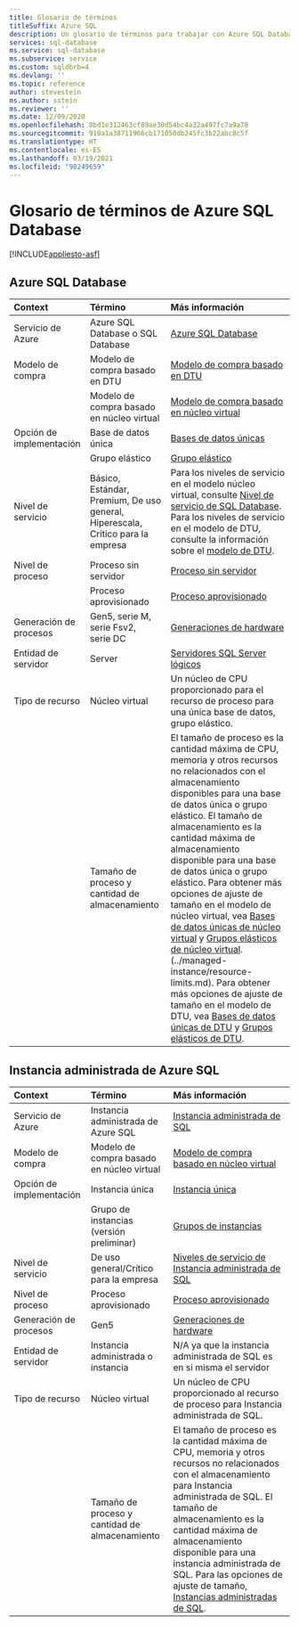 ```yaml
---
title: Glosario de términos
titleSuffix: Azure SQL
description: Un glosario de términos para trabajar con Azure SQL Database, Instancia administrada de Azure SQL y SQL en la máquina virtual de Azure.
services: sql-database
ms.service: sql-database
ms.subservice: service
ms.custom: sqldbrb=4
ms.devlang: ''
ms.topic: reference
author: stevestein
ms.author: sstein
ms.reviewer: ''
ms.date: 12/09/2020
ms.openlocfilehash: 8bd1e312463cf89ae30d54bc4a32a497fc7a9a78
ms.sourcegitcommit: 910a1a38711966cb171050db245fc3b22abc8c5f
ms.translationtype: HT
ms.contentlocale: es-ES
ms.lasthandoff: 03/19/2021
ms.locfileid: "98249659"
---
```

# <a name="azure-sql-database-glossary-of-terms"></a>Glosario de términos de Azure SQL Database
[!INCLUDE[appliesto-asf](includes/appliesto-asf.md)]

## <a name="azure-sql-database"></a>Azure SQL Database

|Context|Término|Más información|
|:---|:---|:---|
|Servicio de Azure|Azure SQL Database o SQL Database|[Azure SQL Database](database/sql-database-paas-overview.md)|
|Modelo de compra|Modelo de compra basado en DTU|[Modelo de compra basado en DTU](database/service-tiers-dtu.md)|
||Modelo de compra basado en núcleo virtual|[Modelo de compra basado en núcleo virtual](database/service-tiers-vcore.md)|
|Opción de implementación |Base de datos única|[Bases de datos únicas](database/single-database-overview.md)|
||Grupo elástico|[Grupo elástico](database/elastic-pool-overview.md)|
|Nivel de servicio|Básico, Estándar, Premium, De uso general, Hiperescala, Crítico para la empresa|Para los niveles de servicio en el modelo núcleo virtual, consulte [Nivel de servicio de SQL Database](database/service-tiers-vcore.md#service-tiers). Para los niveles de servicio en el modelo de DTU, consulte la información sobre el [modelo de DTU](database/service-tiers-dtu.md#compare-the-dtu-based-service-tiers).|
|Nivel de proceso|Proceso sin servidor|[Proceso sin servidor](database/service-tiers-vcore.md#compute-tiers)
||Proceso aprovisionado|[Proceso aprovisionado](database/service-tiers-vcore.md#compute-tiers)
|Generación de procesos|Gen5, serie M, serie Fsv2, serie DC|[Generaciones de hardware](database/service-tiers-vcore.md#hardware-generations)
|Entidad de servidor| Server |[Servidores SQL Server lógicos](database/logical-servers.md)|
|Tipo de recurso|Núcleo virtual|Un núcleo de CPU proporcionado para el recurso de proceso para una única base de datos, grupo elástico. |
||Tamaño de proceso y cantidad de almacenamiento|El tamaño de proceso es la cantidad máxima de CPU, memoria y otros recursos no relacionados con el almacenamiento disponibles para una base de datos única o grupo elástico.  El tamaño de almacenamiento es la cantidad máxima de almacenamiento disponible para una base de datos única o grupo elástico. Para obtener más opciones de ajuste de tamaño en el modelo de núcleo virtual, vea [Bases de datos únicas de núcleo virtual](database/resource-limits-vcore-single-databases.md) y [Grupos elásticos de núcleo virtual](database/resource-limits-vcore-elastic-pools.md).  (../managed-instance/resource-limits.md).  Para obtener más opciones de ajuste de tamaño en el modelo de DTU, vea [Bases de datos únicas de DTU](database/resource-limits-dtu-single-databases.md) y [Grupos elásticos de DTU](database/resource-limits-dtu-elastic-pools.md).

## <a name="azure-sql-managed-instance"></a>Instancia administrada de Azure SQL

|Context|Término|Más información|
|:---|:---|:---|
|Servicio de Azure|Instancia administrada de Azure SQL|[Instancia administrada de SQL](managed-instance/sql-managed-instance-paas-overview.md)|
|Modelo de compra|Modelo de compra basado en núcleo virtual|[Modelo de compra basado en núcleo virtual](database/service-tiers-vcore.md)|
|Opción de implementación |Instancia única|[Instancia única](managed-instance/sql-managed-instance-paas-overview.md)|
||Grupo de instancias (versión preliminar)|[Grupos de instancias](managed-instance/instance-pools-overview.md)|
|Nivel de servicio|De uso general/Crítico para la empresa|[Niveles de servicio de Instancia administrada de SQL](managed-instance/sql-managed-instance-paas-overview.md#service-tiers)|
|Nivel de proceso|Proceso aprovisionado|[Proceso aprovisionado](database/service-tiers-vcore.md#compute-tiers)|
|Generación de procesos|Gen5|[Generaciones de hardware](database/service-tiers-vcore.md#hardware-generations)
|Entidad de servidor|Instancia administrada o instancia| N/A ya que la instancia administrada de SQL es en si misma el servidor |
|Tipo de recurso|Núcleo virtual|Un núcleo de CPU proporcionado al recurso de proceso para Instancia administrada de SQL.|
||Tamaño de proceso y cantidad de almacenamiento|El tamaño de proceso es la cantidad máxima de CPU, memoria y otros recursos no relacionados con el almacenamiento para Instancia administrada de SQL.  El tamaño de almacenamiento es la cantidad máxima de almacenamiento disponible para una instancia administrada de SQL.  Para las opciones de ajuste de tamaño, [Instancias administradas de SQL](managed-instance/resource-limits.md). |
